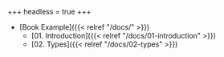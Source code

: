 +++
headless = true
+++

- [Book Example]({{< relref "/docs/" >}})
  - [01. Introduction]({{< relref "/docs/01-introduction" >}})
  - [02. Types]({{< relref "/docs/02-types" >}})
  
